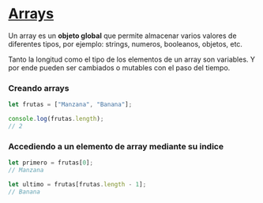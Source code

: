 # [Arrays](https://developer.mozilla.org/es/docs/Web/JavaScript/Reference/Global_Objects/Array)

Un array es un **objeto global** que permite almacenar varios valores de diferentes tipos, por ejemplo: strings, numeros, booleanos, objetos, etc.

Tanto la longitud como el tipo de los elementos de un array son variables. Y por ende pueden ser cambiados o mutables con el paso del tiempo.

### Creando arrays

```javascript
let frutas = ["Manzana", "Banana"];

console.log(frutas.length);
// 2
```

### Accediendo a un elemento de array mediante su indice

```javascript
let primero = frutas[0];
// Manzana

let ultimo = frutas[frutas.length - 1];
// Banana
```
